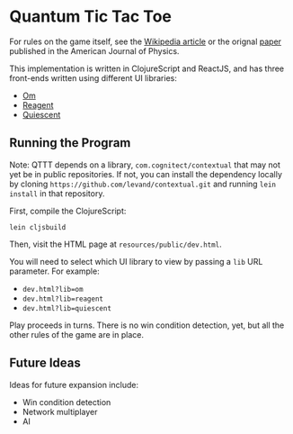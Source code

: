 # Quantum Tic Tac Toe

For rules on the game itself, see the
[Wikipedia article](http://en.wikipedia.org/wiki/Quantum_tic-tac-toe)
or the orignal
[paper](http://qttt.googlecode.com/files/QT3-AJP%2010-20-06.pdf)
published in the American Journal of Physics.

This implementation is written in ClojureScript and ReactJS, and has
three front-ends written using different UI libraries:

- [Om](https://github.com/omcljs/om)
- [Reagent](http://reagent-project.github.io)
- [Quiescent](https://github.com/levand/quiescent)

## Running the Program

Note: QTTT depends on a library, `com.cognitect/contextual` that may not yet
be in public repositories. If not, you can install the dependency locally by cloning
`https://github.com/levand/contextual.git` and running `lein install` in that repository.

First, compile the ClojureScript:

`lein cljsbuild`

Then, visit the HTML page at `resources/public/dev.html`.

You will need to select which UI library to view by passing a `lib`
URL parameter. For example:

- `dev.html?lib=om`
- `dev.html?lib=reagent`
- `dev.html?lib=quiescent`

Play proceeds in turns. There is no win condition detection, yet, but
all the other rules of the game are in place.

## Future Ideas

Ideas for future expansion include:

- Win condition detection
- Network multiplayer
- AI

